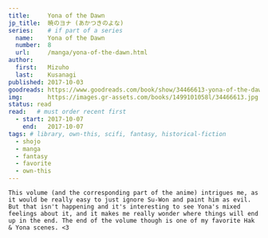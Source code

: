 ```yaml
---
title:     Yona of the Dawn
jp_title:  暁のヨナ (あかつきのよな)
series:    # if part of a series
  name:    Yona of the Dawn
  number:  8
  url:     /manga/yona-of-the-dawn.html
author: 
  first:   Mizuho 
  last:    Kusanagi
published: 2017-10-03 
goodreads: https://www.goodreads.com/book/show/34466613-yona-of-the-dawn-vol-8
img:       https://images.gr-assets.com/books/1499101058l/34466613.jpg
status: read
read:   # must order recent first
  - start: 2017-10-07 
    end:   2017-10-07
tags: # library, own-this, scifi, fantasy, historical-fiction
  - shojo
  - manga
  - fantasy
  - favorite
  - own-this
---
```


	This volume (and the corresponding part of the anime) intrigues me, as it would be really easy to just ignore Su-Won and paint him as evil. But that isn't happening and it's interesting to see Yona's mixed feelings about it, and it makes me really wonder where things will end up in the end. The end of the volume though is one of my favorite Hak & Yona scenes. <3
